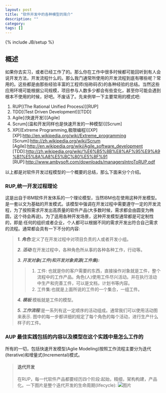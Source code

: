 ```yaml
---
layout: post
title: "软件开发中的各种模型的简介"
description: ""
category:
tags: []
---
```

{% include JB/setup %}

## 概述

如果你去实习，或者已经工作了的。那么你在工作中很多时候都可能回听到有人会说开发方法，开发流程什么的。那么我门通常所使用的开发流程到底有哪些呢？常用的。这些都是由那些经验丰富的工程师(俗称码农)的各种经验的总结。当然这些应用环境可能根据公司规模，项目参与人数多少都会有些变化，甚至你可能会遇到根本不使用的时候，好吧。不废话了。先来例举一下主要常用的模式吧:

1. RUP[(The Rational Unified Process)][RUP]
2. TDD[(Test Driven Development)][TDD]
3. Agile[(快速开发)][Agile]
4. Scrum[(温和开发同样也是快速开发的一种模型)][Scrum]
5. XP[(Extreme Programming,极限编程)][XP]
[XP]:http://en.wikipedia.org/wiki/Extreme_programming
[Scrum]:http://zh.wikipedia.org/wiki/Scrum
[Agile]:http://en.wikipedia.org/wiki/Agile_software_development
[TDD]:http://zh.wikipedia.org/wiki/%E6%B5%8B%E8%AF%95%E9%A9%B1%E5%8A%A8%E5%BC%80%E5%8F%91
[RUP]:http://www.ambysoft.com/downloads/managersIntroToRUP.pdf

以上都是对软件开发过程模型的一个概要的总结，那么下面来分个介绍。

### RUP,统一开发过程理论

这是出自于IBM软件开发体系的一个理论模型，当然IBM也在使用这种开发模型。是一套以文为基础的开发模式。该模型中强调在开发过程中需要遵守一定的开发流程，为了按照需求开发出高质量的软件产品(大多数时候，需求都会由圆变为椭圆，这个待会再说)。为了适用各种开发场景，这种开发模型通常都是可定制性的，即是:任何的组织或者企业，个人都可以根据不同的需求开发出符合自己需求的流程。通常都会具有一下不分的内容:

> ***1. 角色***:定义了在开发过程中对项目负责的人或者开发小组。
>
> ***2. 活动***:在开发过程中，各种角色所从事的各种各种工作，行动等。
>
> ***3. 开发对象(工件)和开发对象资源(工件集):***
>
> > 1. 工件: 也就是你的客户需要的东西，直接操作对象就是工件，整个流程中的工作产品。角色(人)使用工件尽兴活动。并在执行活动中生产和完善工件，可以是文档，计划书等内容。
> > 2. 工件集:也就是上面所说的工件的一个集合，一组工件。
>
> ***4. 模板***:模板就是工件的模型。
>
> ***5. 工作流程***:是一系列有这一定顺序的活动组成。通常我们可以使用活动图来表示.
>     图中的每一步都详细的规定了每个角色的每个活动，进行生产什么样子的工件。

### AUP 最佳实践包括的内容以及模型在这个实践中是怎么工作的

所有的一切，包括快速开发模型(Aglie Modeling)按照工作流程主要分为迭代(Iterative)和增量式(Incremental)模式。

> #### 迭代开发
> 在RUP，每一代软件产品都要经历四个阶段:起始，精细，架构构建，产品化。一下图片是整个迭代开发的生命周期(lifecycle):
> ![图片](http://i.imgur.com/PjphA1s.gif)
>

